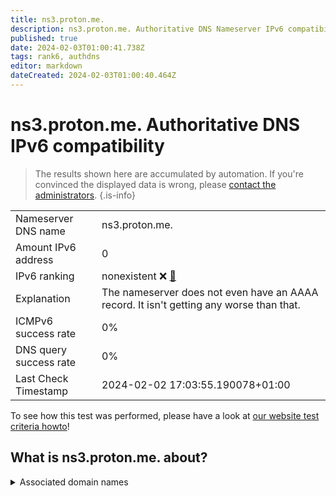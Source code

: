 ```yaml
---
title: ns3.proton.me.
description: ns3.proton.me. Authoritative DNS Nameserver IPv6 compatibility
published: true
date: 2024-02-03T01:00:41.738Z
tags: rank6, authdns
editor: markdown
dateCreated: 2024-02-03T01:00:40.464Z
---
```


# ns3.proton.me. Authoritative DNS IPv6 compatibility

> The results shown here are accumulated by automation. If you're convinced the displayed data is wrong, please [contact the administrators](/howto/chat). 
{.is-info}




|   |   |
| - | - |
| Nameserver DNS name | ns3.proton.me.
| Amount IPv6 address | 0
| IPv6 ranking | nonexistent :x: [🔗](/howto/ranking) |
| Explanation | The nameserver does not even have an AAAA record. It isn't getting any worse than that. |
| ICMPv6 success rate | 0%|
| DNS query success rate | 0% |
| Last Check Timestamp | 2024-02-02 17:03:55.190078+01:00 |

To see how this test was performed, please have a look at [our website test criteria howto](/howto/testcriteria/authdns)!


## What is ns3.proton.me. about?






<details>
<summary>Associated domain names</summary>

proton.me

</details>
